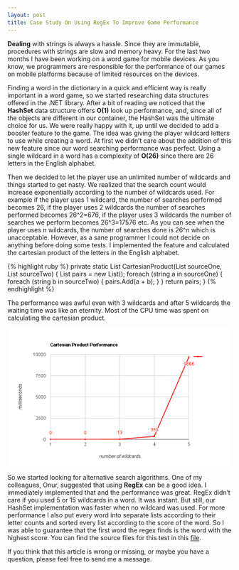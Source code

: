 ```yaml
---
layout: post
title: Case Study On Using RegEx To Improve Game Performance
---
```

**Dealing** with strings is always a hassle. Since they are immutable, procedures with strings are slow and memory heavy. For the last two months I have been working on a word game for mobile devices. As you know, we programmers are responsible for the performance of our games on mobile platforms because of limited resources on the devices.

Finding a word in the dictionary in a quick and efficient way is really important in a word game, so we started researching data structures offered in the .NET library. After a bit of reading we noticed that the **HashSet** data structure offers **O(1)** look up performance, and, since all of the objects are different in our container, the HashSet was the ultimate choice for us. We were really happy with it, up until we decided to add a booster feature to the game. The idea was giving the player wildcard letters to use while creating a word. At first we didn’t care about the addition of this new feature since our word searching performance was perfect. Using a single wildcard in a word has a complexity of **O(26)** since there are 26 letters in the English alphabet.

Then we decided to let the player use an unlimited number of wildcards and things started to get nasty. We realized that the search count would increase exponentially according to the number of wildcards used. For example if the player uses 1 wildcard, the number of searches performed becomes 26, if the player uses 2 wildcards the number of searches performed becomes 26^2=676, if the player uses 3 wildcards the number of searches we perform becomes 26^3=17576 etc. As you can see when the player uses n wildcards, the number of searches done is 26^n which is unacceptable. However, as a sane programmer I could not decide on anything before doing some tests. I implemented the feature and calculated the cartesian product of the letters in the English alphabet.

{% highlight ruby %}
private static List<string> CartesianProduct(List<string> sourceOne, List<string> sourceTwo)
{
    List<string> pairs = new List<string>();
    foreach (string a in sourceOne)
    {
        foreach (string b in sourceTwo)
        {
            pairs.Add(a + b);
        }
    }
    return pairs;
}
{% endhighlight %}

The performance was awful even with 3 wildcards and after 5 wildcards the waiting time was like an eternity. Most of the CPU time was spent on calculating the cartesian product.

![Alt text](/assets/2016/case_study_cartesian_product_performance.png)

So we started looking for alternative search algorithms. One of my colleagues, Onur, suggested that using **RegEx** can be a good idea. I immediately implemented that and the performance was great. RegEx didn’t care if you used 5 or 15 wildcards in a word. It was instant. But still, our HashSet implementation was faster when no wildcard was used. For more performance I also put every word into separate lists according to their letter counts and sorted every list according to the score of the word. So I was able to guarantee that the first word the regex finds is the word with the highest score. You can find the source files for this test in this [file](/assets/2016/wildcard_test-master.zip).

If you think that this article is wrong or missing, or maybe you have a question, please feel free to send me a message.
